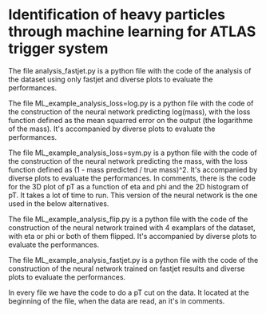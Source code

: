 # Identification of heavy particles through machine learning for ATLAS trigger system

The file analysis_fastjet.py is a python file with the code of the analysis of the dataset using only fastjet and diverse plots to evaluate the performances.

The file ML_example_analysis_loss=log.py is a python file with the code of the construction of the neural network predicting log(mass), with the loss function defined as the mean squarred error on the output (the logarithme of the mass). It's accompanied by diverse plots to evaluate the performances.

The file ML_example_analysis_loss=sym.py is a python file with the code of the construction of the neural network predicting the mass, with the loss function defined as (1 - mass predicted / true mass)^2. It's accompanied by diverse plots to evaluate the performances. In comments, there is the code for the 3D plot of pT as a function of eta and phi and the 2D histogram of pT. It takes a lot of time to run. This version of the neural network is the one used in the below alternatives.

The file ML_example_analysis_flip.py is a python file with the code of the construction of the neural network trained with 4 examplars of the dataset, with eta or phi or both of them flipped. It's accompanied by diverse plots to evaluate the performances.

The file ML_example_analysis_fastjet.py is a python file with the code of the construction of the neural network trained on fastjet results and diverse plots to evaluate the performances.

In every file we have the code to do a pT cut on the data. It located at the beginning of the file, when the data are read, an it's in comments.

